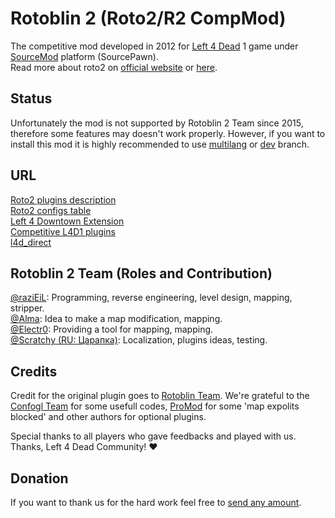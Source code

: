 # Rotoblin 2 (Roto2/R2 CompMod)
The competitive mod developed in 2012 for [Left 4 Dead](http://www.l4d.com/blog/ "Left 4 Dead") 1 game under [SourceMod](https://www.sourcemod.net/ "SourceMod") platform (SourcePawn).  
Read more about roto2 on [official website](https://code.google.com/archive/p/rotoblin2/ "official website") or [here](https://github.com/raziEiL/rotoblin2/blob/wiki/ProjectHome.md "here").

## Status 
Unfortunately the mod is not supported by Rotoblin 2 Team since 2015, therefore some features may doesn't work properly. However, if you want to install this mod it is highly recommended to use [multilang](https://github.com/raziEiL/rotoblin2/tree/multilang "multilang") or [dev](https://github.com/raziEiL/rotoblin2/tree/dev "dev") branch.

## URL
[Roto2 plugins description](https://github.com/raziEiL/rotoblin2/blob/wiki/Plugins.md "Roto2 plugin description")  
[Roto2 configs table](https://github.com/raziEiL/rotoblin2/blob/wiki/ConfigsTable.md "Configs Table")  
[Left 4 Downtown Extension](https://bitbucket.org/disawar1/left4downtown/downloads/ " l4downtown extension")  
[Competitive L4D1 plugins](https://bitbucket.org/disawar1/l4d-competitive-plugins/src/master/ "Competitive L4D1 Plugins")  
[l4d_direct](https://github.com/raziEiL/l4d_direct-port "l4d_direct")  

## Rotoblin 2 Team (Roles and Contribution)
[@raziEiL](https://github.com/raziEiL "@raziEiL"): Programming, reverse engineering, level design, mapping, stripper.  
[@Alma](https://steamcommunity.com/id/Almo4ka/ "@Alma"): Idea to make a map modification, mapping.  
[@Electr0](https://forums.alliedmods.net/member.php?u=152668 "Electr0"): Providing a tool for mapping, mapping.  
[@Scratchy (RU: Царапка)](https://steamcommunity.com/id/Myavuka/ "@Scratchy (RU: Царапка)"): Localization, plugins ideas, testing.  

## Credits
Credit for the original plugin goes to [Rotoblin Team](https://code.google.com/archive/p/rotoblin/wikis/Installation.wiki "Rotoblin Team").     We're grateful to the [Confogl Team](https://code.google.com/archive/p/confogl/ "Confogl Team") for some usefull codes, [ProMod](https://github.com/Stabbath/ProMod "ProMod") for some 'map expolits blocked' and other authors for optional plugins.

Special thanks to all players who gave feedbacks and played with us.  
Thanks, Left 4 Dead Community! ❤️

## Donation
If you want to thank us for the hard work feel free to [send any amount](https://www.paypal.me/razicat "send any amount").
